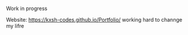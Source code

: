 Work in progress

Website: https://kxsh-codes.github.io/Portfolio/
working hard
to
channge
my
lifre
